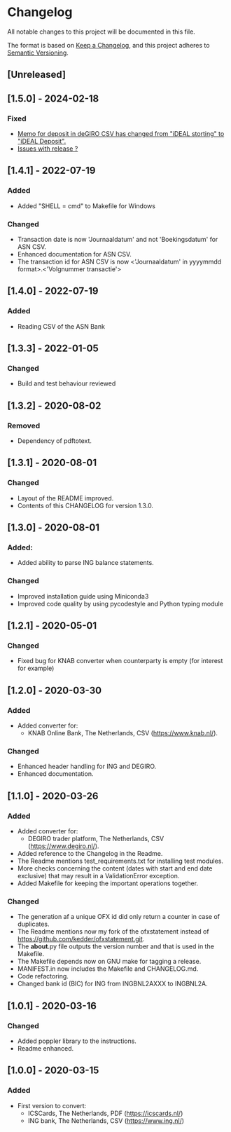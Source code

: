 # Changelog

All notable changes to this project will be documented in this file.

The format is based on [Keep a Changelog](https://keepachangelog.com/en/1.0.0/),
and this project adheres to [Semantic Versioning](https://semver.org/spec/v2.0.0.html).

## [Unreleased]

## [1.5.0] - 2024-02-18

### Fixed

- [Memo for deposit in deGIRO CSV has changed from "iDEAL storting" to "iDEAL Deposit".](https://github.com/gpaulissen/ofxstatement-dutch/issues/5)
- [Issues with release ?](https://github.com/gpaulissen/ofxstatement-dutch/issues/1)

## [1.4.1] - 2022-07-19

### Added

- Added "SHELL = cmd" to Makefile for Windows

### Changed

- Transaction date is now 'Journaaldatum' and not 'Boekingsdatum' for ASN CSV.
- Enhanced documentation for ASN CSV.
- The transaction id for ASN CSV is now <'Journaaldatum' in yyyymmdd format>.<'Volgnummer transactie'>

## [1.4.0] - 2022-07-19

### Added

- Reading CSV of the ASN Bank

## [1.3.3] - 2022-01-05

### Changed

- Build and test behaviour reviewed

## [1.3.2] - 2020-08-02

### Removed

- Dependency of pdftotext.

## [1.3.1] - 2020-08-01

### Changed

- Layout of the README improved.
- Contents of this CHANGELOG for version 1.3.0.

## [1.3.0] - 2020-08-01

### Added:

- Added ability to parse ING balance statements.

### Changed

- Improved installation guide using Miniconda3
- Improved code quality by using pycodestyle and Python typing module

## [1.2.1] - 2020-05-01

### Changed

- Fixed bug for KNAB converter when counterparty is empty (for
  interest for example)

## [1.2.0] - 2020-03-30

### Added

- Added converter for:
  * KNAB Online Bank, The Netherlands, CSV (https://www.knab.nl/).

### Changed

- Enhanced header handling for ING and DEGIRO.
- Enhanced documentation.

## [1.1.0] - 2020-03-26

### Added

- Added converter for:
  * DEGIRO trader platform, The Netherlands, CSV (https://www.degiro.nl/).
- Added reference to the Changelog in the Readme.
- The Readme mentions test_requirements.txt for installing test modules.
- More checks concerning the content (dates with start and end
date exclusive) that may result in a ValidationError exception.
- Added Makefile for keeping the important operations together.

### Changed

- The generation af a unique OFX id did only return a counter in
case of duplicates.
- The Readme mentions now my fork of the ofxstatement instead of
https://github.com/kedder/ofxstatement.git.
- The __about__.py file outputs the version number and that is
used in the Makefile.
- The Makefile depends now on GNU make for tagging a release.
- MANIFEST.in now includes the Makefile and CHANGELOG.md.
- Code refactoring.
- Changed bank id (BIC) for ING from INGBNL2AXXX to INGBNL2A.

## [1.0.1] - 2020-03-16

### Changed

- Added poppler library to the instructions.
- Readme enhanced.

## [1.0.0] - 2020-03-15

### Added

- First version to convert:
  * ICSCards, The Netherlands, PDF (https://icscards.nl/)
  * ING bank, The Netherlands, CSV (https://www.ing.nl/)

